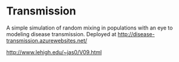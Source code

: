 Transmission
============

A simple simulation of random mixing in populations with an eye to modeling disease transmission.
Deployed at http://disease-transmission.azurewebsites.net/

http://www.lehigh.edu/~jas0/V09.html

